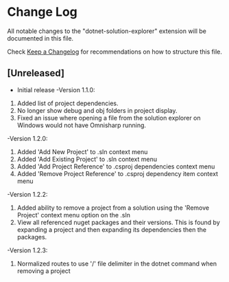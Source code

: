 # Change Log

All notable changes to the "dotnet-solution-explorer" extension will be documented in this file.

Check [Keep a Changelog](http://keepachangelog.com/) for recommendations on how to structure this file.

## [Unreleased]

- Initial release
-Version 1.1.0:
<ol>
<li>Added list of project dependencies.</li>
<li>No longer show debug and obj folders in project display.</li>
<li>Fixed an issue where opening a file from the solution explorer on Windows would not have Omnisharp running.</li>
</ol>
-Version 1.2.0:
<ol>
<li>Added 'Add New Project' to .sln context menu</li>
<li>Added 'Add Existing Project' to .sln context menu</li>
<li>Added 'Add Project Reference' to .csproj dependencies context menu</li>
<li>Added 'Remove Project Reference' to .csproj dependency item context menu</li>
</ol>
-Version 1.2.2:
<ol>
<li>Added ability to remove a project from a solution using the 'Remove Project' context menu option on the .sln</li>
<li>View all referenced nuget packages and their versions. This is found by expanding a project and then expanding its dependencies then the packages.</li>
</ol>
-Version 1.2.3:
<ol>
<li>Normalized routes to use '/' file delimiter in the dotnet command when removing a project</li>
</ol>

    